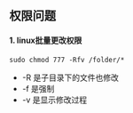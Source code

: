 ## 权限问题

#### 1.  linux批量更改权限

`sudo chmod 777 -Rfv /folder/*`

- -R 是子目录下的文件也修改
- -f  是强制
- -v  是显示修改过程